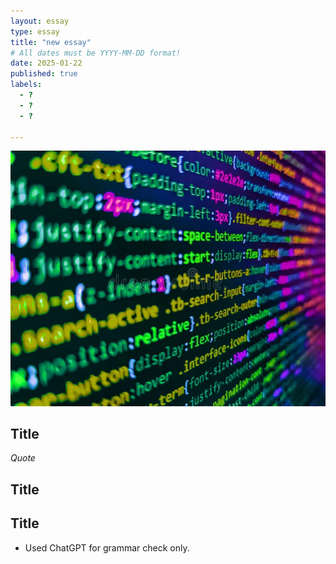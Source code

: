 ```yaml
---
layout: essay
type: essay
title: "new essay"
# All dates must be YYYY-MM-DD format!
date: 2025-01-22
published: true
labels:
  - ?
  - ?
  - ?

---
```


<img class="img-fluid" src="../img/Learning-TypeScript-Is-No-Walk-in-the-Park/typescript.webp">

## Title

*Quote*

## Title



## Title



- Used ChatGPT for grammar check only.
